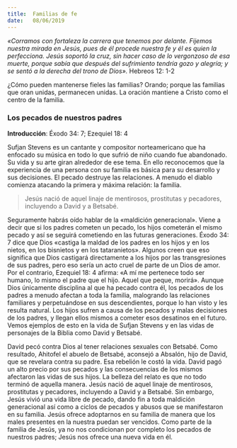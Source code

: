 ```yaml
---
title:  Familias de fe 
date:   08/06/2019
---
```


*«Corramos con fortaleza la carrera que tenemos por delante. Fijemos nuestra mirada en Jesús, pues de él procede nuestra fe y él es quien la perfecciona. Jesús soportó la cruz, sin hacer caso de lo vergonzoso de esa muerte, porque sabía que después del sufrimiento tendría gozo y alegría; y se sentó a la derecha del trono de Dios».* Hebreos 12: 1-2 

¿Cómo pueden mantenerse fieles las familias? Orando; porque las familias que oran unidas, permanecen unidas. La oración mantiene a Cristo como el centro de la familia. 

### Los pecados de nuestros padres 

**Introducción**: Éxodo 34: 7; Ezequiel 18: 4 

Sufjan Stevens es un cantante y compositor norteamericano que ha enfocado su música en todo lo que sufrió de niño cuando fue abandonado. Su vida y su arte giran alrededor de ese tema. En ello reconocemos que la experiencia de una persona con su familia es básica para su desarrollo y sus decisiones. El pecado destruye las relaciones. A menudo el diablo comienza atacando la primera y máxima relación: la familia. 

> Jesús nació de aquel linaje de mentirosos, prostitutas y pecadores, incluyendo a David y a Betsabé. 

Seguramente habrás oído hablar de la «maldición generacional». Viene a decir que si los padres cometen un pecado, los hijos cometerán el mismo pecado y así se seguirá cometiendo en las futuras generaciones. Éxodo 34: 7 dice que Dios «castiga la maldad de los padres en los hijos y en los nietos, en los bisnietos y en los tataranietos». Algunos creen que eso significa que Dios castigará directamente a los hijos por las transgresiones de sus padres, pero eso sería un acto cruel de parte de un Dios de amor. Por el contrario, Ezequiel 18: 4 afirma: «A mí me pertenece todo ser humano, lo mismo el padre que el hijo. Aquel que peque, morirá». Aunque Dios únicamente disciplina al que ha pecado contra él, los pecados de los padres a menudo afectan a toda la familia, malogrando las relaciones familiares y perpetuándose en sus descendientes, porque lo han visto y les resulta natural. Los hijos sufren a causa de los pecados y malas decisiones de los padres, y llegan ellos mismos a cometer esos desatinos en el futuro. Vemos ejemplos de esto en la vida de Sufjan Stevens y en las vidas de personajes de la Biblia como David y Betsabé. 

David pecó contra Dios al tener relaciones sexuales con Betsabé. Como resultado, Ahitofel el abuelo de Betsabé, aconsejó a Absalón, hijo de David, que se revelara contra su padre. Esa rebelión le costó la vida. David pagó un alto precio por sus pecados y las consecuencias de los mismos afectaron las vidas de sus hijos. La belleza del relato es que no todo terminó de aquella manera. Jesús nació de aquel linaje de mentirosos, prostitutas y pecadores, incluyendo a David y a Betsabé. Sin embargo, Jesús vivió una vida libre de pecado, dando fin a toda maldición generacional así como a ciclos de pecados y abusos que se manifestaron en su familia. Jesús ofrece adoptarnos en su familia de manera que los males presentes en la nuestra puedan ser vencidos. Como parte de la familia de Jesús, ya no nos condicionan por completo los pecados de nuestros padres; Jesús nos ofrece una nueva vida en él. 